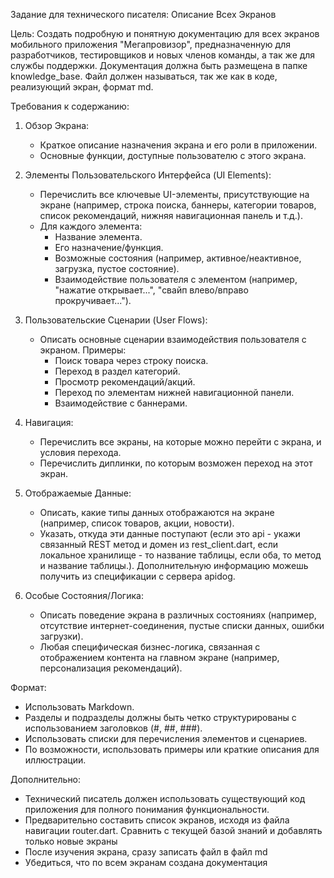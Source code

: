 Задание для технического писателя: Описание Всех Экранов


  Цель: Создать подробную и понятную документацию для всех экранов
  мобильного приложения "Мегапровизор", предназначенную для разработчиков,
  тестировщиков и новых членов команды, а так же для службы поддержки. Документация должна быть размещена
  в папке knowledge_base. Файл должен называться, так же как в коде, реализующий экран, формат md. 

  Требования к содержанию:


   1. Обзор Экрана:
       * Краткое описание назначения экрана и его роли в
         приложении.
       * Основные функции, доступные пользователю с этого экрана.


   2. Элементы Пользовательского Интерфейса (UI Elements):
       * Перечислить все ключевые UI-элементы, присутствующие на экране
         (например, строка поиска, баннеры, категории товаров, список
         рекомендаций, нижняя навигационная панель и т.д.).
       * Для каждого элемента:
           * Название элемента.
           * Его назначение/функция.
           * Возможные состояния (например, активное/неактивное, загрузка,
             пустое состояние).
           * Взаимодействие пользователя с элементом (например, "нажатие
             открывает...", "свайп влево/вправо прокручивает...").


   3. Пользовательские Сценарии (User Flows):
       * Описать основные сценарии взаимодействия пользователя с экраном. Примеры:
           * Поиск товара через строку поиска.
           * Переход в раздел категорий.
           * Просмотр рекомендаций/акций.
           * Переход по элементам нижней навигационной панели.
           * Взаимодействие с баннерами.


   4. Навигация:
       * Перечислить все экраны, на которые можно перейти с экрана, и условия перехода.
       * Перечислить диплинки, по которым возможен переход на этот экран.


   5. Отображаемые Данные:
       * Описать, какие типы данных отображаются на экране (например, список товаров, акции, новости).
       * Указать, откуда эти данные поступают (если это api - укажи связанный REST метод и домен из rest_client.dart, если локальное хранилище - то название таблицы, если оба, то метод и название таблицы.). Дополнительную информацию можешь получить из спецификации с сервера apidog.

   6. Особые Состояния/Логика:
       * Описать поведение экрана в различных состояниях (например, отсутствие интернет-соединения, пустые списки данных, ошибки загрузки).
       * Любая специфическая бизнес-логика, связанная с отображением
         контента на главном экране (например, персонализация
         рекомендаций).


  Формат:


   * Использовать Markdown.
   * Разделы и подразделы должны быть четко структурированы с
     использованием заголовков (#, ##, ###).
   * Использовать списки для перечисления элементов и сценариев.
   * По возможности, использовать примеры или краткие описания для иллюстрации.

  Дополнительно:
   * Технический писатель должен использовать существующий код приложения для полного понимания функциональности.
   * Предварительно составить список экранов, исходя из файла навигации router.dart. Сравнить с текущей базой знаний и добавлять только новые экраны
   * После изучения экрана, сразу записать файл в файл md
   * Убедиться, что по всем экранам создана документация
   
